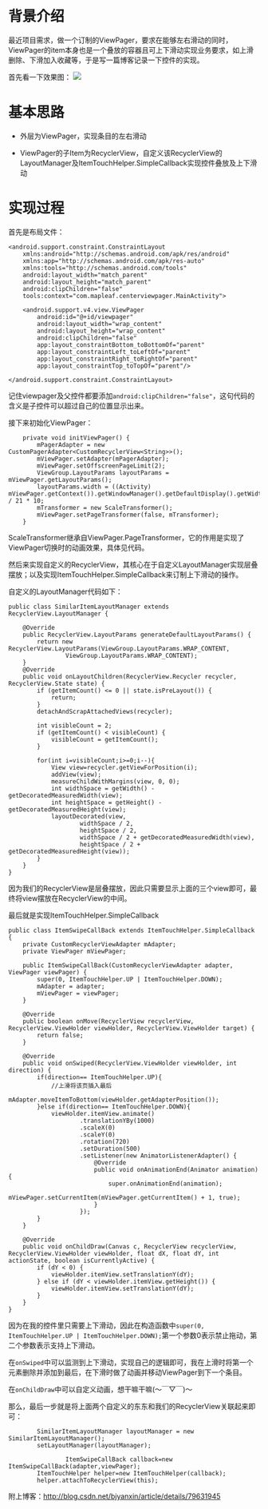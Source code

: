 # 背景介绍
最近项目需求，做一个订制的ViewPager，要求在能够左右滑动的同时，ViewPager的item本身也是一个叠放的容器且可上下滑动实现业务要求，如上滑删除、下滑加入收藏等，于是写一篇博客记录一下控件的实现。

首先看一下效果图：
![](https://github.com/xytyl/CenterViewPager/blob/master/CenterPagerView.gif)


# 基本思路

* 外层为ViewPager，实现条目的左右滑动

* ViewPager的子Item为RecyclerView，自定义该RecyclerView的LayoutManager及ItemTouchHelper.SimpleCallback实现控件叠放及上下滑动

# 实现过程

首先是布局文件：

```java?linenums
<android.support.constraint.ConstraintLayout
    xmlns:android="http://schemas.android.com/apk/res/android"
    xmlns:app="http://schemas.android.com/apk/res-auto"
    xmlns:tools="http://schemas.android.com/tools"
    android:layout_width="match_parent"
    android:layout_height="match_parent"
    android:clipChildren="false"
    tools:context="com.mapleaf.centerviewpager.MainActivity">

    <android.support.v4.view.ViewPager
        android:id="@+id/viewpager"
        android:layout_width="wrap_content"
        android:layout_height="wrap_content"
        android:clipChildren="false"
        app:layout_constraintBottom_toBottomOf="parent"
        app:layout_constraintLeft_toLeftOf="parent"
        app:layout_constraintRight_toRightOf="parent"
        app:layout_constraintTop_toTopOf="parent"/>

</android.support.constraint.ConstraintLayout>
```

记住viewpager及父控件都要添加`android:clipChildren="false"`，这句代码的含义是子控件可以超过自己的位置显示出来。

接下来初始化ViewPager：

```java?linenums
    private void initViewPager() {
        mPagerAdapter = new CustomPagerAdapter<CustomRecyclerView<String>>();
        mViewPager.setAdapter(mPagerAdapter);
        mViewPager.setOffscreenPageLimit(2);
        ViewGroup.LayoutParams layoutParams = mViewPager.getLayoutParams();
        layoutParams.width = ((Activity) mViewPager.getContext()).getWindowManager().getDefaultDisplay().getWidth() / 21 * 10;
        mTransformer = new ScaleTransformer();
        mViewPager.setPageTransformer(false, mTransformer);
    }
```

ScaleTransformer继承自ViewPager.PageTransformer，它的作用是实现了ViewPager切换时的动画效果，具体见代码。

然后来实现自定义的RecyclerView，其核心在于自定义LayoutManager实现层叠摆放；以及实现ItemTouchHelper.SimpleCallback来订制上下滑动的操作。

自定义的LayoutManager代码如下：

```java?linenums
public class SimilarItemLayoutManager extends RecyclerView.LayoutManager {

    @Override
    public RecyclerView.LayoutParams generateDefaultLayoutParams() {
        return new RecyclerView.LayoutParams(ViewGroup.LayoutParams.WRAP_CONTENT,
                ViewGroup.LayoutParams.WRAP_CONTENT);
    }
    @Override
    public void onLayoutChildren(RecyclerView.Recycler recycler, RecyclerView.State state) {
        if (getItemCount() <= 0 || state.isPreLayout()) {
            return;
        }
        detachAndScrapAttachedViews(recycler);

        int visibleCount = 2;
        if (getItemCount() < visibleCount) {
            visibleCount = getItemCount();
        }

        for(int i=visibleCount;i>=0;i--){
            View view=recycler.getViewForPosition(i);
            addView(view);
            measureChildWithMargins(view, 0, 0);
            int widthSpace = getWidth() - getDecoratedMeasuredWidth(view);
            int heightSpace = getHeight() - getDecoratedMeasuredHeight(view);
            layoutDecorated(view,
                    widthSpace / 2,
                    heightSpace / 2,
                    widthSpace / 2 + getDecoratedMeasuredWidth(view),
                    heightSpace / 2 + getDecoratedMeasuredHeight(view));
        }
    }
}
```

因为我们的RecyclerView是层叠摆放，因此只需要显示上面的三个view即可，最终将view摆放在RecyclerView的中间。

最后就是实现ItemTouchHelper.SimpleCallback

```java?linenums
public class ItemSwipeCallBack extends ItemTouchHelper.SimpleCallback {
    private CustomRecyclerViewAdapter mAdapter;
    private ViewPager mViewPager;

    public ItemSwipeCallBack(CustomRecyclerViewAdapter adapter, ViewPager viewPager) {
        super(0, ItemTouchHelper.UP | ItemTouchHelper.DOWN);
        mAdapter = adapter;
        mViewPager = viewPager;
    }

    @Override
    public boolean onMove(RecyclerView recyclerView, RecyclerView.ViewHolder viewHolder, RecyclerView.ViewHolder target) {
        return false;
    }

    @Override
    public void onSwiped(RecyclerView.ViewHolder viewHolder, int direction) {
        if(direction== ItemTouchHelper.UP){
            //上滑将该页插入最后
            mAdapter.moveItemToBottom(viewHolder.getAdapterPosition());
        }else if(direction== ItemTouchHelper.DOWN){
            viewHolder.itemView.animate()
                    .translationYBy(1000)
                    .scaleX(0)
                    .scaleY(0)
                    .rotation(720)
                    .setDuration(500)
                    .setListener(new AnimatorListenerAdapter() {
                        @Override
                        public void onAnimationEnd(Animator animation) {
                            super.onAnimationEnd(animation);
                            mViewPager.setCurrentItem(mViewPager.getCurrentItem() + 1, true);
                        }
                    });
        }
    }

    @Override
    public void onChildDraw(Canvas c, RecyclerView recyclerView, RecyclerView.ViewHolder viewHolder, float dX, float dY, int actionState, boolean isCurrentlyActive) {
        if (dY < 0) {
            viewHolder.itemView.setTranslationY(dY);
        } else if (dY < viewHolder.itemView.getHeight()) {
            viewHolder.itemView.setTranslationY(dY);
        }
    }
}
```

因为在我的控件里只需要上下滑动，因此在构造函数中`super(0, ItemTouchHelper.UP | ItemTouchHelper.DOWN);`第一个参数0表示禁止拖动，第二个参数表示支持上下滑动。

在`onSwiped`中可以监测到上下滑动，实现自己的逻辑即可，我在上滑时将第一个元素删除并添加到最后，在下滑时做了动画并移动ViewPager到下一个条目。

在`onChildDraw`中可以自定义动画，想干嘛干嘛(～￣▽￣)～

那么，最后一步就是将上面两个自定义的东东和我们的RecyclerView关联起来即可：
```java?linenums
        SimilarItemLayoutManager layoutManager = new SimilarItemLayoutManager();
        setLayoutManager(layoutManager);
		
		        ItemSwipeCallBack callback=new ItemSwipeCallBack(adapter,viewPager);
        ItemTouchHelper helper=new ItemTouchHelper(callback);
        helper.attachToRecyclerView(this);
```

附上博客：http://blog.csdn.net/bjyanxin/article/details/79631945
